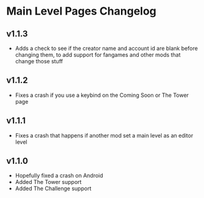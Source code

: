 # Main Level Pages Changelog
## v1.1.3
- Adds a check to see if the creator name and account id are blank before changing them, to add support for fangames and other mods that change those stuff
## v1.1.2
- Fixes a crash if you use a keybind on the Coming Soon or The Tower page
## v1.1.1
- Fixes a crash that happens if another mod set a main level as an editor level
## v1.1.0
- Hopefully fixed a crash on Android
- Added The Tower support
- Added The Challenge support